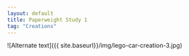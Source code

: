 ```yaml
---
layout: default
title: Paperweight Study 1
tag: "Creations"
---
```


![Alternate text]({{ site.baseurl}}/img/lego-car-creation-3.jpg)

